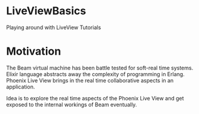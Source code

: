 # LiveViewBasics
Playing around with LiveView Tutorials

# Motivation
The Beam virtual machine has been battle tested for soft-real time systems. 
Elixir language abstracts away the complexity of programming in Erlang. 
Phoenix Live View brings in the real time collaborative aspects in an application. 

Idea is to explore the real time aspects of the Phoenix Live View and get exposed to the internal workings of Beam eventually.  
